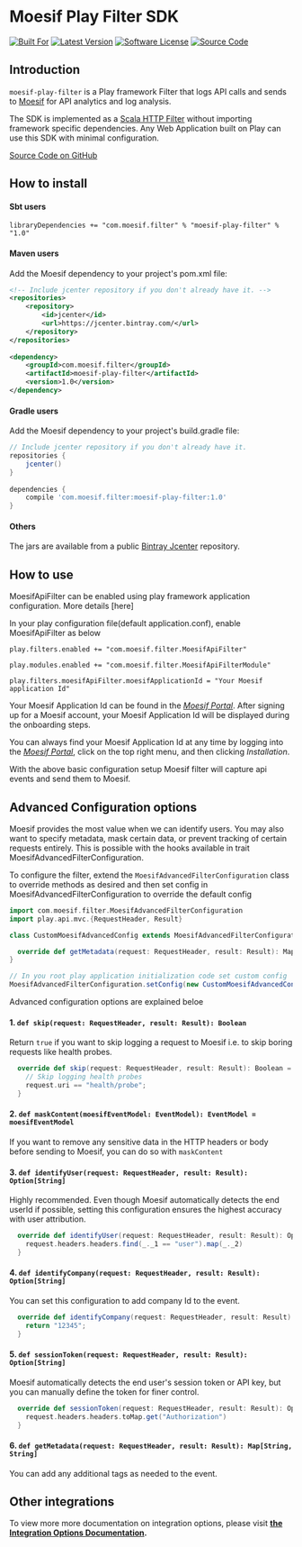# Moesif Play Filter SDK

 [![Built For][ico-built-for]][link-built-for]
 [![Latest Version][ico-version]][link-package]
 [![Software License][ico-license]][link-license]
 [![Source Code][ico-source]][link-source]

## Introduction

`moesif-play-filter` is a Play framework Filter that logs API calls and sends to [Moesif](https://www.moesif.com) for API analytics and log analysis.

The SDK is implemented as a [Scala HTTP Filter](https://www.playframework.com/documentation/latest/ScalaHttpFilters)
without importing framework specific dependencies. Any Web Application built on Play can use this SDK with minimal configuration.

[Source Code on GitHub](https://github.com/moesif/moesif-play-filter)

## How to install

#### Sbt users

```
libraryDependencies += "com.moesif.filter" % "moesif-play-filter" % "1.0"
```

#### Maven users

Add the Moesif dependency to your project's pom.xml file:

```xml
<!-- Include jcenter repository if you don't already have it. -->
<repositories>
    <repository>
        <id>jcenter</id>
        <url>https://jcenter.bintray.com/</url>
    </repository>
</repositories>
    
<dependency>
    <groupId>com.moesif.filter</groupId>
    <artifactId>moesif-play-filter</artifactId>
    <version>1.0</version>
</dependency>
```

#### Gradle users

Add the Moesif dependency to your project's build.gradle file:

```gradle
// Include jcenter repository if you don't already have it.
repositories {
    jcenter()
}
 
dependencies {   
    compile 'com.moesif.filter:moesif-play-filter:1.0'
}
```

#### Others

The jars are available from a public [Bintray Jcenter](https://bintray.com/moesif/maven/moesif-servlet) repository.


## How to use

MoesifApiFilter can be enabled using play framework application configuration. More details [here]

In your play configuration file(default application.conf), enable MoesifApiFilter as below

```
play.filters.enabled += "com.moesif.filter.MoesifApiFilter"

play.modules.enabled += "com.moesif.filter.MoesifApiFilterModule"

play.filters.moesifApiFilter.moesifApplicationId = "Your Moesif application Id"
```

Your Moesif Application Id can be found in the [_Moesif Portal_](https://www.moesif.com/).
After signing up for a Moesif account, your Moesif Application Id will be displayed during the onboarding steps. 

You can always find your Moesif Application Id at any time by logging 
into the [_Moesif Portal_](https://www.moesif.com/), click on the top right menu,
and then clicking _Installation_.

With the above basic configuration setup Moesif filter will capture api events and send them to Moesif. 

## Advanced Configuration options

Moesif provides the most value when we can identify users. You may also want to specify metadata, mask certain data, or prevent tracking of certain requests entirely. This is possible with the hooks available in trait MoesifAdvancedFilterConfiguration.

To configure the filter, extend the `MoesifAdvancedFilterConfiguration` class to override methods as desired and then
set config in MoesifAdvancedFilterConfiguration to override the default config

```scala
import com.moesif.filter.MoesifAdvancedFilterConfiguration
import play.api.mvc.{RequestHeader, Result}

class CustomMoesifAdvancedConfig extends MoesifAdvancedFilterConfiguration {

  override def getMetadata(request: RequestHeader, result: Result): Map[String, String] = Map("customAttribute" -> "atrributeValue")
}

// In you root play application initialization code set custom config
MoesifAdvancedFilterConfiguration.setConfig(new CustomMoesifAdvancedConfig())
```
Advanced configuration options are explained beloe

#### 1. `def skip(request: RequestHeader, result: Result): Boolean`
Return `true` if you want to skip logging a
request to Moesif i.e. to skip boring requests like health probes.

```scala
  override def skip(request: RequestHeader, result: Result): Boolean =  {
    // Skip logging health probes
    request.uri == "health/probe";
  }
```

#### 2. `def maskContent(moesifEventModel: EventModel): EventModel = moesifEventModel`
If you want to remove any sensitive data in the HTTP headers or body before sending to Moesif, you can do so with `maskContent`

#### 3. `def identifyUser(request: RequestHeader, result: Result): Option[String]`
Highly recommended. Even though Moesif automatically detects the end userId if possible, setting this configuration
ensures the highest accuracy with user attribution.

```scala
  override def identifyUser(request: RequestHeader, result: Result): Option[String] = {
    request.headers.headers.find(_._1 == "user").map(_._2)
  }
```

#### 4. `def identifyCompany(request: RequestHeader, result: Result): Option[String]`
You can set this configuration to add company Id to the event.

```scala
  override def identifyCompany(request: RequestHeader, result: Result): Option[String] = {
    return "12345";
  }
```

#### 5. `def sessionToken(request: RequestHeader, result: Result): Option[String]`

Moesif automatically detects the end user's session token or API key, but you can manually define the token for finer control.

```scala
  override def sessionToken(request: RequestHeader, result: Result): Option[String] = {
    request.headers.headers.toMap.get("Authorization")
  }
```

#### 6. `def getMetadata(request: RequestHeader, result: Result): Map[String, String] `
You can add any additional tags as needed
to the event.


## Other integrations

To view more more documentation on integration options, please visit __[the Integration Options Documentation](https://www.moesif.com/docs/getting-started/integration-options/).__

[ico-built-for]: https://img.shields.io/badge/play-play%20framework-green
[ico-version]: https://api.bintray.com/packages/moesif/maven/moesif-play-filter/images/download.svg
[ico-license]: https://img.shields.io/badge/License-Apache%202.0-green.svg
[ico-source]: https://img.shields.io/github/last-commit/moesif/moesif-servlet.svg?style=social

[link-built-for]: https://www.playframework.com/
[link-package]: https://bintray.com/moesif/maven/moesif-play-filter/_latestVersion
[link-license]: https://raw.githubusercontent.com/Moesif/moesif-play-filter/master/LICENSE
[link-source]: https://github.com/moesif/moesif-play-filter
